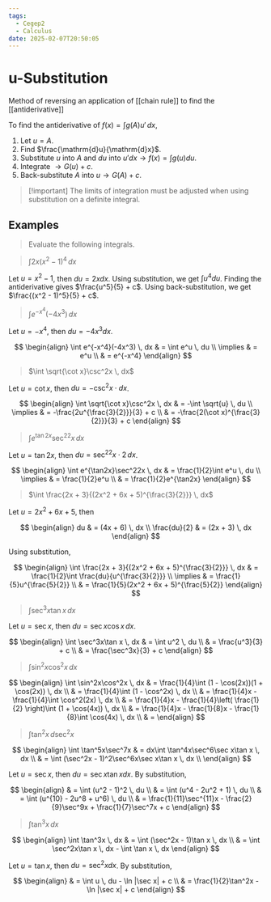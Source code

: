```yaml
---
tags:
  - Cegep2
  - Calculus
date: 2025-02-07T20:50:05
---
```


# u-Substitution

Method of reversing an application of [[chain rule]] to find the [[antiderivative]]

To find the antiderivative of $f(x) = \int g(A)u' \, dx$,

1. Let $u = A$.
2. Find $\frac{\mathrm{d}u}{\mathrm{d}x}$.
3. Substitute $u$ into $A$ and $du$ into $u'dx \to f(x) = \int g(u)du$.
4. Integrate $\to G(u) + c$.
5. Back-substitute $A$ into $u \to G(A) + c$.

> [!important] The limits of integration must be adjusted when using substitution on a definite integral.

## Examples

> Evaluate the following integrals.

> $\int 2x(x^2 - 1)^4 \, dx$

Let $u = x^2 - 1$, then $du = 2xdx$.
Using substitution, we get $\int u^4du$.
Finding the antiderivative gives $\frac{u^5}{5} + c$.
Using back-substitution, we get $\frac{(x^2 - 1)^5}{5} + c$.

> $\int e^{-x^4}(-4x^3) \, dx$

Let $u = -x^4$, then $du = -4x^3dx$.

$$
\begin{align}
\int e^{-x^4}(-4x^3) \, dx & = \int e^u \, du \\
\implies & = e^u \\
 & = e^{-x^4}
\end{align}
$$

> $\int \sqrt{\cot x}\csc^2x \, dx$

Let $u = \cot x$, then $du = -\csc^2x\cdot dx$.

$$
\begin{align}
\int \sqrt{\cot x}\csc^2x \, dx & = -\int \sqrt{u} \, du \\
\implies & = -\frac{2u^{\frac{3}{2}}}{3} + c \\
 & = -\frac{2(\cot x)^{\frac{3}{2}}}{3} + c
\end{align}
$$

> $\int e^{\tan2x}\sec^22x \, dx$

Let $u = \tan2x$, then $du = \sec^22x\cdot2 \, dx$.

$$
\begin{align}
\int e^{\tan2x}\sec^22x \, dx & = \frac{1}{2}\int e^u \, du \\
\implies & = \frac{1}{2}e^u \\
 & = \frac{1}{2}e^{\tan2x}
\end{align}
$$

> $\int \frac{2x + 3}{(2x^2 + 6x + 5)^{\frac{3}{2}}} \, dx$

Let $u = 2x^2 + 6x + 5$, then

$$
\begin{align}
du & = (4x + 6) \, dx \\
\frac{du}{2} & = (2x + 3) \, dx
\end{align}
$$

Using substitution,

$$
\begin{align}
\int \frac{2x + 3}{(2x^2 + 6x + 5)^{\frac{3}{2}}} \, dx & = \frac{1}{2}\int \frac{du}{u^{\frac{3}{2}}} \\
\implies & = \frac{1}{5}u^{\frac{5}{2}} \\
 & = \frac{1}{5}(2x^2 + 6x + 5)^{\frac{5}{2}}
\end{align}
$$

> $\int \sec^3x \tan x \, dx$

Let $u = \sec x$, then $du = \sec x\cos x \, dx$.

$$
\begin{align}
\int \sec^3x\tan x \, dx & = \int u^2 \, du \\
 & = \frac{u^3}{3} + c \\
 & = \frac{\sec^3x}{3} + c
\end{align}
$$

> $\int \sin^2x\cos^2x \, dx$

$$
\begin{align}
\int \sin^2x\cos^2x \, dx & = \frac{1}{4}\int (1 - \cos(2x))(1 + \cos(2x)) \, dx \\
 & = \frac{1}{4}\int (1 - \cos^2x) \, dx \\
 & = \frac{1}{4}x - \frac{1}{4}\int \cos^2(2x) \, dx \\
 & = \frac{1}{4}x - \frac{1}{4}\left( \frac{1}{2} \right)\int (1 + \cos(4x)) \, dx \\
 & = \frac{1}{4}x - \frac{1}{8}x - \frac{1}{8}\int \cos(4x) \, dx \\
 & =
\end{align}
$$

> $\int \tan^2x \, d\sec^2x$

$$
\begin{align}
 \int \tan^5x\sec^7x & = dx\int \tan^4x\sec^6\sec x\tan x \, dx \\
 & = \int (\sec^2x - 1)^2\sec^6x\sec x\tan x \, dx \\
\end{align}
$$

Let $u = \sec x$, then $du = \sec x\tan x dx$.
By substitution,

$$
\begin{align}
 & = \int (u^2 - 1)^2 \, du \\
 & = \int (u^4 - 2u^2 + 1) \, du \\
 & = \int (u^{10} - 2u^8 + u^6) \, du \\
 & = \frac{1}{11}\sec^{11}x - \frac{2}{9}\sec^9x + \frac{1}{7}\sec^7x + c
\end{align}
$$

>  $\int \tan^3x \, dx$

$$
\begin{align}
\int \tan^3x \, dx & = \int (\sec^2x - 1)\tan x \, dx \\
 & = \int \sec^2x\tan x \, dx - \int \tan x \, dx
\end{align}
$$

Let $u = \tan x$, then $du = \sec^2xdx$.
By substitution,

$$
\begin{align}
 & = \int u \, du - \ln |\sec x| + c \\
 & = \frac{1}{2}\tan^2x - \ln |\sec x| + c
\end{align}
$$